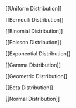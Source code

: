 [[Uniform Distribution]]

[[Bernoulli Distribution]]

[[Binomial Distribution]]

[[Poisson Distribution]]

[[Exponential Distribution]]

[[Gamma Distribution]]

[[Geometric Distribution]]

[[Beta Distribution]]

[[Normal Distribution]]




